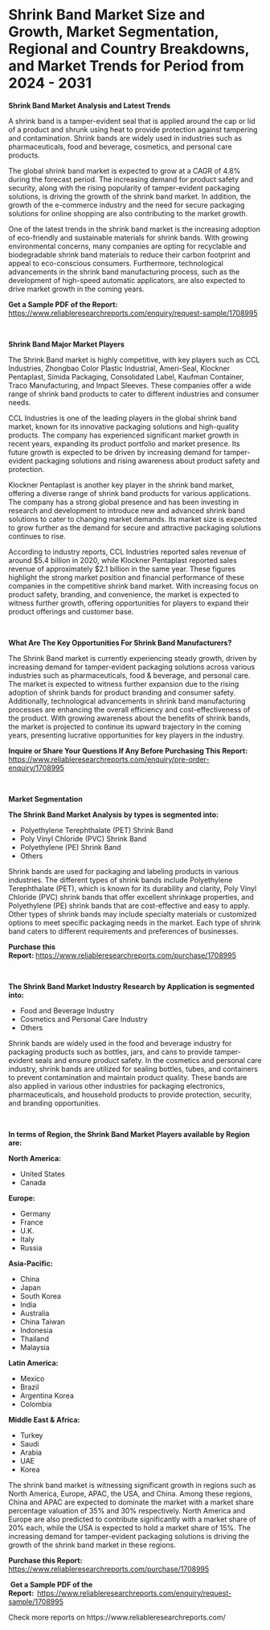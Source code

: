 <p><h1>Shrink Band Market Size and Growth, Market Segmentation, Regional and Country Breakdowns, and Market Trends for Period from 2024 -  2031</h1></p><p><strong>Shrink Band Market Analysis and Latest Trends</strong></p>
<p><p>A shrink band is a tamper-evident seal that is applied around the cap or lid of a product and shrunk using heat to provide protection against tampering and contamination. Shrink bands are widely used in industries such as pharmaceuticals, food and beverage, cosmetics, and personal care products.</p><p>The global shrink band market is expected to grow at a CAGR of 4.8% during the forecast period. The increasing demand for product safety and security, along with the rising popularity of tamper-evident packaging solutions, is driving the growth of the shrink band market. In addition, the growth of the e-commerce industry and the need for secure packaging solutions for online shopping are also contributing to the market growth.</p><p>One of the latest trends in the shrink band market is the increasing adoption of eco-friendly and sustainable materials for shrink bands. With growing environmental concerns, many companies are opting for recyclable and biodegradable shrink band materials to reduce their carbon footprint and appeal to eco-conscious consumers. Furthermore, technological advancements in the shrink band manufacturing process, such as the development of high-speed automatic applicators, are also expected to drive market growth in the coming years.</p></p>
<p><strong>Get a Sample PDF of the Report:&nbsp;</strong> <a href="https://www.reliableresearchreports.com/enquiry/request-sample/1708995">https://www.reliableresearchreports.com/enquiry/request-sample/1708995</a></p>
<p>&nbsp;</p>
<p><strong>Shrink Band Major Market Players</strong></p>
<p><p>The Shrink Band market is highly competitive, with key players such as CCL Industries, Zhongbao Color Plastic Industrial, Ameri-Seal, Klockner Pentaplast, Simida Packaging, Consolidated Label, Kaufman Container, Traco Manufacturing, and Impact Sleeves. These companies offer a wide range of shrink band products to cater to different industries and consumer needs.</p><p>CCL Industries is one of the leading players in the global shrink band market, known for its innovative packaging solutions and high-quality products. The company has experienced significant market growth in recent years, expanding its product portfolio and market presence. Its future growth is expected to be driven by increasing demand for tamper-evident packaging solutions and rising awareness about product safety and protection.</p><p>Klockner Pentaplast is another key player in the shrink band market, offering a diverse range of shrink band products for various applications. The company has a strong global presence and has been investing in research and development to introduce new and advanced shrink band solutions to cater to changing market demands. Its market size is expected to grow further as the demand for secure and attractive packaging solutions continues to rise.</p><p>According to industry reports, CCL Industries reported sales revenue of around $5.4 billion in 2020, while Klockner Pentaplast reported sales revenue of approximately $2.1 billion in the same year. These figures highlight the strong market position and financial performance of these companies in the competitive shrink band market. With increasing focus on product safety, branding, and convenience, the market is expected to witness further growth, offering opportunities for players to expand their product offerings and customer base.</p></p>
<p>&nbsp;</p>
<p><strong>What Are The Key Opportunities For Shrink Band Manufacturers?</strong></p>
<p><p>The Shrink Band market is currently experiencing steady growth, driven by increasing demand for tamper-evident packaging solutions across various industries such as pharmaceuticals, food & beverage, and personal care. The market is expected to witness further expansion due to the rising adoption of shrink bands for product branding and consumer safety. Additionally, technological advancements in shrink band manufacturing processes are enhancing the overall efficiency and cost-effectiveness of the product. With growing awareness about the benefits of shrink bands, the market is projected to continue its upward trajectory in the coming years, presenting lucrative opportunities for key players in the industry.</p></p>
<p><strong>Inquire or Share Your Questions If Any Before Purchasing This Report:</strong> <a href="https://www.reliableresearchreports.com/enquiry/pre-order-enquiry/1708995">https://www.reliableresearchreports.com/enquiry/pre-order-enquiry/1708995</a></p>
<p>&nbsp;</p>
<p><strong>Market Segmentation</strong></p>
<p><strong>The Shrink Band Market Analysis by types is segmented into:</strong></p>
<p><ul><li>Polyethylene Terephthalate (PET) Shrink Band</li><li>Poly Vinyl Chloride (PVC) Shrink Band</li><li>Polyethylene (PE) Shrink Band</li><li>Others</li></ul></p>
<p><p>Shrink bands are used for packaging and labeling products in various industries. The different types of shrink bands include Polyethylene Terephthalate (PET), which is known for its durability and clarity, Poly Vinyl Chloride (PVC) shrink bands that offer excellent shrinkage properties, and Polyethylene (PE) shrink bands that are cost-effective and easy to apply. Other types of shrink bands may include specialty materials or customized options to meet specific packaging needs in the market. Each type of shrink band caters to different requirements and preferences of businesses.</p></p>
<p><strong>Purchase this Report:&nbsp;</strong><a href="https://www.reliableresearchreports.com/purchase/1708995">https://www.reliableresearchreports.com/purchase/1708995</a></p>
<p>&nbsp;</p>
<p><strong>The Shrink Band Market Industry Research by Application is segmented into:</strong></p>
<p><ul><li>Food and Beverage Industry</li><li>Cosmetics and Personal Care Industry</li><li>Others</li></ul></p>
<p><p>Shrink bands are widely used in the food and beverage industry for packaging products such as bottles, jars, and cans to provide tamper-evident seals and ensure product safety. In the cosmetics and personal care industry, shrink bands are utilized for sealing bottles, tubes, and containers to prevent contamination and maintain product quality. These bands are also applied in various other industries for packaging electronics, pharmaceuticals, and household products to provide protection, security, and branding opportunities.</p></p>
<p>&nbsp;</p>
<p><strong>In terms of Region, the Shrink Band Market Players available by Region are:</strong></p>
<p>
    <p> <strong> North America: </strong>
        <ul>
            <li>United States</li>
            <li>Canada</li>
        </ul>
        </p> 
    <p> <strong> Europe: </strong>
        <ul>
            <li>Germany</li>
            <li>France</li>
            <li>U.K.</li>
            <li>Italy</li>
            <li>Russia</li>
        </ul>
        </p> 
    <p> <strong> Asia-Pacific: </strong>
        <ul>
            <li>China</li>
            <li>Japan</li>
            <li>South Korea</li>
            <li>India</li>
            <li>Australia</li>
            <li>China Taiwan</li>
            <li>Indonesia</li>
            <li>Thailand</li>
            <li>Malaysia</li>
        </ul>
        </p> 
    <p> <strong> Latin America: </strong>
        <ul>
            <li>Mexico</li>
            <li>Brazil</li>
            <li>Argentina Korea</li>
            <li>Colombia</li>
        </ul>
        </p> 
    <p> <strong> Middle East & Africa: </strong>
        <ul>
            <li>Turkey</li>
            <li>Saudi</li>
            <li>Arabia</li>
            <li>UAE</li>
            <li>Korea</li>
        </ul>
    </p>
    </p>
<p><p>The shrink band market is witnessing significant growth in regions such as North America, Europe, APAC, the USA, and China. Among these regions, China and APAC are expected to dominate the market with a market share percentage valuation of 35% and 30% respectively. North America and Europe are also predicted to contribute significantly with a market share of 20% each, while the USA is expected to hold a market share of 15%. The increasing demand for tamper-evident packaging solutions is driving the growth of the shrink band market in these regions.</p></p>
<p><strong>Purchase this Report: </strong><a href="https://www.reliableresearchreports.com/purchase/1708995">https://www.reliableresearchreports.com/purchase/1708995</a></p>
<p>&nbsp;<strong>Get a Sample PDF of the Report:&nbsp;&nbsp;</strong><a href="https://www.reliableresearchreports.com/enquiry/request-sample/1708995">https://www.reliableresearchreports.com/enquiry/request-sample/1708995</a></p>
<p><strong></strong></p>
<p>Check more reports on https://www.reliableresearchreports.com/</p>
